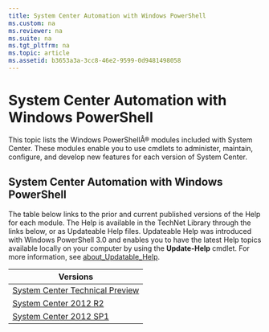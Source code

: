 ```yaml
---
title: System Center Automation with Windows PowerShell
ms.custom: na
ms.reviewer: na
ms.suite: na
ms.tgt_pltfrm: na
ms.topic: article
ms.assetid: b3653a3a-3cc8-46e2-9599-0d9481498058
---
```

# System Center Automation with Windows PowerShell
This topic lists the Windows PowerShellÂ® modules included with System Center. These modules enable you to use cmdlets to administer, maintain, configure, and develop new features for each version of System Center.

## System Center Automation with Windows PowerShell
The table below links to the prior and current published versions of the Help for each module. The Help is available in the TechNet Library through the links below, or as Updateable Help files. Updateable Help was introduced with Windows PowerShell 3.0 and enables you to have the latest Help topics available locally on your computer by using the **Update\-Help** cmdlet. For more information, see [about_Updatable_Help](https://technet.microsoft.com/en-us/library/10bba75c-f4ac-4ca1-bbf3-8f34dd521ffe).

|Versions|
|------------|
|[System Center Technical Preview](https://technet.microsoft.com/en-us/library/mt589556(v=sc.30).aspx)|
|[System Center 2012 R2](https://technet.microsoft.com/en-us/library/dn507037(v=sc.20).aspx)|
|[System Center 2012 SP1](https://technet.microsoft.com/en-us/library/dn524754(v=sc.10).aspx)|

